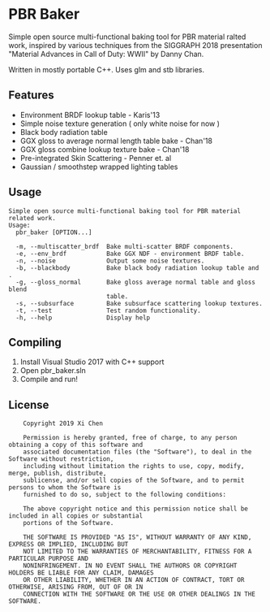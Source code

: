 # PBR Baker

Simple open source multi-functional baking tool for PBR material ralted work, inspired by various techniques from the SIGGRAPH 2018 presentation "Material Advances in Call of Duty: WWII" by Danny Chan.

Written in mostly portable C++. Uses glm and stb libraries.

## Features
* Environment BRDF lookup table - Karis'13
* Simple noise texture generation ( only white noise for now )
* Black body radiation table
* GGX gloss to average normal length table bake - Chan'18
* GGX gloss combine lookup texture bake - Chan'18
* Pre-integrated Skin Scattering - Penner et. al
* Gaussian / smoothstep wrapped lighting tables

## Usage
```
Simple open source multi-functional baking tool for PBR material related work.
Usage:
  pbr_baker [OPTION...]

  -m, --multiscatter_brdf  Bake multi-scatter BRDF components.
  -e, --env_brdf           Bake GGX NDF - environment BRDF table.
  -n, --noise              Output some noise textures.
  -b, --blackbody          Bake black body radiation lookup table and .
  -g, --gloss_normal       Bake gloss average normal table and gloss blend
                           table.
  -s, --subsurface         Bake subsurface scattering lookup textures.
  -t, --test               Test random functionality.
  -h, --help               Display help
```

## Compiling
1. Install Visual Studio 2017 with C++ support
2. Open pbr_baker.sln
3. Compile and run!

## License
```
    Copyright 2019 Xi Chen

    Permission is hereby granted, free of charge, to any person obtaining a copy of this software and
    associated documentation files (the "Software"), to deal in the Software without restriction,
    including without limitation the rights to use, copy, modify, merge, publish, distribute,
    sublicense, and/or sell copies of the Software, and to permit persons to whom the Software is
    furnished to do so, subject to the following conditions:

    The above copyright notice and this permission notice shall be included in all copies or substantial
    portions of the Software.

    THE SOFTWARE IS PROVIDED "AS IS", WITHOUT WARRANTY OF ANY KIND, EXPRESS OR IMPLIED, INCLUDING BUT
    NOT LIMITED TO THE WARRANTIES OF MERCHANTABILITY, FITNESS FOR A PARTICULAR PURPOSE AND
    NONINFRINGEMENT. IN NO EVENT SHALL THE AUTHORS OR COPYRIGHT HOLDERS BE LIABLE FOR ANY CLAIM, DAMAGES
    OR OTHER LIABILITY, WHETHER IN AN ACTION OF CONTRACT, TORT OR OTHERWISE, ARISING FROM, OUT OF OR IN
    CONNECTION WITH THE SOFTWARE OR THE USE OR OTHER DEALINGS IN THE SOFTWARE.
```